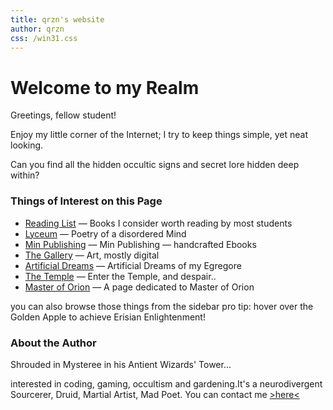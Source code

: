 ```yaml
---
title: qrzn's website
author: qrzn
css: /win31.css
---
```


# Welcome to my Realm

Greetings, fellow student!

Enjoy my little corner of the Internet; I try to keep things simple, yet neat looking.

Can you find all the hidden occultic signs and secret lore hidden deep within?

### Things of Interest on this Page

* [Reading List](/reading.html) &mdash; Books I consider worth reading by most students 
* [Lyceum](/ptry/ptry.html) &mdash; Poetry of a disordered Mind
* [Min Publishing](/min/min.html) &mdash; Min Publishing &mdash; handcrafted Ebooks
* [The Gallery](/art/art.html) &mdash; Art, mostly digital
* [Artificial Dreams](/art/dreams.html) &mdash; Artificial Dreams of my Egregore
* [The Temple](/temple.html) &mdash; Enter the Temple, and despair..
* [Master of Orion](/moo/moo.html) &mdash; A page dedicated to Master of Orion

you can also browse those things from the sidebar
pro tip: hover over the Golden Apple to achieve Erisian Enlightenment!

### About the Author

Shrouded in Mysteree in his Antient Wizards' Tower...

interested in coding, gaming, occultism and gardening.It's a neurodivergent Sourcerer, Druid, Martial Artist, Mad Poet. You can contact me [>here<](/contact.html)

